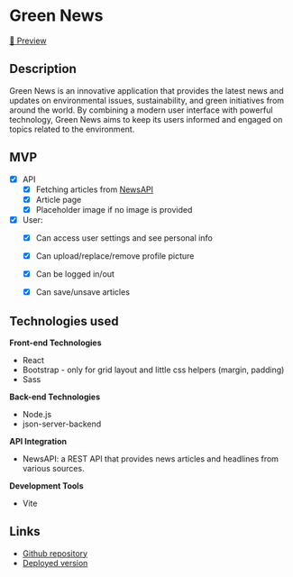 # Green News

[🌿 Preview](https://green-news577328.netlify.app/)


## Description
Green News is an innovative application that provides the latest news and updates on environmental issues, sustainability, and green initiatives from around the world. By combining a modern user interface with powerful technology, Green News aims to keep its users informed and engaged on topics related to the environment.


## MVP
- [x] API
    - [x] Fetching articles from [NewsAPI](https://newsapi.org/docs/)
    - [x] Article page
    - [x] Placeholder image if no image is provided

- [x] User:
    - [x] Can access user settings and see personal info
    - [x] Can upload/replace/remove profile picture
    - [x] Can be logged in/out
    - [x] Can save/unsave articles


## Technologies used
**Front-end Technologies**
- React
- Bootstrap - only for grid layout and little css helpers (margin, padding)
- Sass

**Back-end Technologies**
- Node.js
- json-server-backend

**API Integration**
- NewsAPI: a REST API that provides news articles and headlines from various sources.

**Development Tools**
- Vite


## Links

- [Github repository](https://github.com/laurasinclair/green-news)
- [Deployed version](https://green-news577328.netlify.app/)